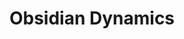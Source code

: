 ---
codehost: https://github.com/obsidiandynamics
logohandle: obsidiandynamics
sort: obsidiandynamics
title: Obsidian Dynamics
website: http://obsidiandynamics.com/
---